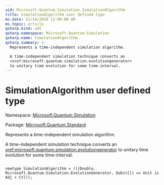 ```yaml
---
uid: Microsoft.Quantum.Simulation.SimulationAlgorithm
title: SimulationAlgorithm user defined type
ms.date: 11/14/2020 12:00:00 AM
ms.topic: article
qsharp.kind: udt
qsharp.namespace: Microsoft.Quantum.Simulation
qsharp.name: SimulationAlgorithm
qsharp.summary: >-
  Represents a time-independent simulation algorithm.

  A time-independent simulation technique converts an
  <xref:microsoft.quantum.simulation.evolutiongenerator>
  to unitary time evolution for some time-interval.
---
```


# SimulationAlgorithm user defined type

Namespace: [Microsoft.Quantum.Simulation](xref:Microsoft.Quantum.Simulation)

Package: [Microsoft.Quantum.Standard](https://nuget.org/packages/Microsoft.Quantum.Standard)


Represents a time-independent simulation algorithm.A time-independent simulation technique converts an<xref:microsoft.quantum.simulation.evolutiongenerator>to unitary time evolution for some time-interval.

```qsharp

newtype SimulationAlgorithm = (((Double, Microsoft.Quantum.Simulation.EvolutionGenerator, Qubit[]) => Unit is Adj + Ctl));
```

